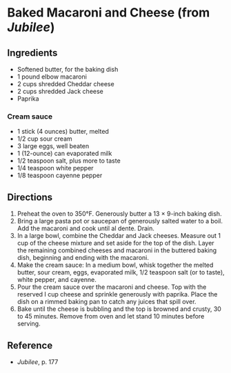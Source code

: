 # Baked Macaroni and Cheese (from _Jubilee_)

## Ingredients

- Softened butter, for the baking dish
- 1 pound elbow macaroni
- 2 cups shredded Cheddar cheese
- 2 cups shredded Jack cheese
- Paprika

### Cream sauce

- 1 stick (4 ounces) butter, melted
- 1/2 cup sour cream
- 3 large eggs, well beaten
- 1 (12-ounce) can evaporated milk
- 1/2 teaspoon salt, plus more to taste
- 1/4 teaspoon white pepper
- 1/8 teaspoon cayenne pepper

## Directions

1. Preheat the oven to 350°F. Generously butter a 13 × 9-inch baking dish.
2. Bring a large pasta pot or saucepan of generously salted water to a boil. Add the macaroni and cook until al dente. Drain.
3. In a large bowl, combine the Cheddar and Jack cheeses. Measure out 1 cup of the cheese mixture and set aside for the top of the dish. Layer the remaining combined cheeses and macaroni in the buttered baking dish, beginning and ending with the macaroni.
4. Make the cream sauce: In a medium bowl, whisk together the melted butter, sour cream, eggs, evaporated milk, 1/2 teaspoon salt (or to taste), white pepper, and cayenne.
5. Pour the cream sauce over the macaroni and cheese. Top with the reserved I cup cheese and sprinkle generously with paprika. Place the dish on a rimmed baking pan to catch any juices that spill over.
6. Bake until the cheese is bubbling and the top is browned and crusty, 30 to 45 minutes. Remove from oven and let stand 10 minutes before serving.

## Reference

- _Jubilee_, p. 177
